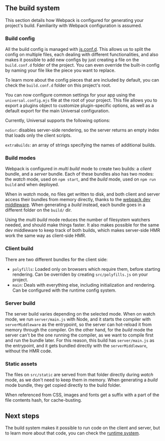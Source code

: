 ## The build system

This section details how Webpack is configured for generating your project's build. Familiarity with Webpack configuration is assumed.

### Build config

All the build config is managed with [js.conf.d](https://www.npmjs.com/package/js.conf.d). This allows us to split the config on multiple files, each dealing with different functionalities, and also makes it possible to add new configs by just creating a file on the `build.conf.d` folder of the project. You can even override the built-in config by naming your file like the piece you want to replace.

To learn more about the config pieces that are included by default, you can check the `build.conf.d` folder on this project's root.

You can now configure common settings for your app using the `universal.config.mjs` file at the root of your project. This file allows you to export a plugins object to customize plugin-specific options, as well as a default export for the main Universal configuration.

Currently, Universal supports the following options:

`noSsr`: disables server-side rendering, so the server returns an empty index that loads only the client scripts.

`extraBuilds`: an array of strings specifying the names of additional builds.

### Build modes

Webpack is configured in _multi build_ mode to create two builds: a _client_ bundle, and a _server_ bundle.
Each of these bundles also has two modes: the _watch_ mode, used on `npm start`, and the _build_ mode, used on `npm run build` and when deployed.

When in _watch_ mode, no files get written to disk, and both client and server access their bundles from memory directly, thanks to the [webpack dev middleware](https://github.com/webpack/webpack-dev-middleware). When generating a _build_ instead, each bundle goes in a different folder on the `build/` dir.

Using the _multi build_ mode reduces the number of filesystem watchers needed, and should make things faster. It also makes possible for the same dev middleware to keep track of both builds, which makes server-side HMR work the same way as client-side HMR.

### Client build

There are two different bundles for the client side:

- `polyfills`: Loaded only on browsers which require them, before starting rendering. Can be overriden by creating `src/polyfills.js` on your project.
- `main`: Deals with everything else, including initialization and rendering. Can be configured with the runtime config system.

### Server build

The server build varies depending on the selected mode. When on watch mode, we run `server/main.js` with Node, and it starts the compiler with `serverMiddleware` as the entrypoint, so the server can hot-reload it from memory through the compiler. On the other hand, for the _build_ mode the server can't be the one running the compiler, as we want to compile first and run the bundle later. For this reason, this build has `server/main.js` as the entrypoint, and it gets bundled directly with the `serverMiddleware`, without the HMR code.

### Static assets

The files on `src/static` are served from that folder directly during _watch_ mode, as we don't need to keep them in memory. When generating a _build_ mode bundle, they get copied directly to the build folder.

When referenced from CSS, images and fonts get a suffix with a part of the file contents hash, for cache-busting.

## Next steps

The build system makes it possible to run code on the client and server, but to learn more about that code, you can check the [runtime system](runtime-system).

